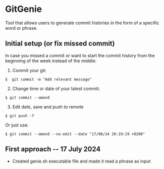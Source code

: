 # GitGenie
Tool that allows users to generate commit histories in the form of a specific word or phrase.

## Initial setup (or fix missed commit)

In case you missed a commit or want to start the commit history from the beginning of the week instead of the middle:

1. Commit your git:

```$  git commit -m "Add relevant message"```

2. Change time or date of your latest commit:

```$ git commit --amend```

3. Edit date, save and push to remote

```$ git push -f```

Or just use:

```$ git commit --amend --no-edit --date "17/08/24 20:19:19 +0200"```

## First approach -- 17 July 2024

* Created genie.sh executable file and made it read a phrase as input
